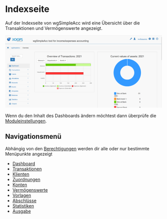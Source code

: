 # Indexseite

Auf der Indexseite von wgSimpleAcc wird eine Übersicht über die Transaktionen und Vermögenswerte angezeigt.

![Index page](../../.gitbook/assets/de/dashboard.png)

Wenn du den Inhalt des Dashboards ändern möchtest dann überprüfe die [Moduleinstellungen](../administration-menu/preferences.md).

## Navigationsmenü

Abhängig von den [Berechtigungen](../administration-menu/permissions.md) werden dir alle oder nur bestimmte Menüpunkte angezeigt

* [Dashboard](../the-user-side/index-page.md)
* [Transaktionen](../the-user-side/transactions.md)
* [Klienten](../the-user-side/clients.md)
* [Zuordnungen](../the-user-side/allocations.md)
* [Konten](../the-user-side/accounts.md)
* [Vermögenswerte](../the-user-side/assets.md)
* [Vorlagen](../the-user-side/templates.md)
* [Abschlüsse](../the-user-side/balances.md)
* [Statistiken](../the-user-side/statistics.md)
* [Ausgabe](../the-user-side/outputs.md)



